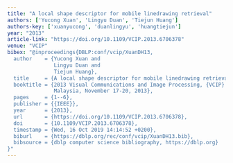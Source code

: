 ```yaml
---
title: "A local shape descriptor for mobile linedrawing retrieval"
authors: ['Yucong Xuan', 'Lingyu Duan', 'Tiejun Huang']
authors-key: ['xuanyucong', 'duanlingyu', 'huangtiejun']
year: "2013"
article-link: "https://doi.org/10.1109/VCIP.2013.6706378"
venue: "VCIP"
bibex: "@inproceedings{DBLP:conf/vcip/XuanDH13,
  author    = {Yucong Xuan and
               Lingyu Duan and
               Tiejun Huang},
  title     = {A local shape descriptor for mobile linedrawing retrieval},
  booktitle = {2013 Visual Communications and Image Processing, {VCIP} 2013, Kuching,
               Malaysia, November 17-20, 2013},
  pages     = {1--6},
  publisher = {{IEEE}},
  year      = {2013},
  url       = {https://doi.org/10.1109/VCIP.2013.6706378},
  doi       = {10.1109/VCIP.2013.6706378},
  timestamp = {Wed, 16 Oct 2019 14:14:52 +0200},
  biburl    = {https://dblp.org/rec/conf/vcip/XuanDH13.bib},
  bibsource = {dblp computer science bibliography, https://dblp.org}
}"
---
```

